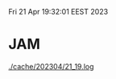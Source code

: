 Fri 21 Apr 19:32:01 EEST 2023
# JAM
<a href='./cache/202304/21_19.log'>./cache/202304/21_19.log</a>
